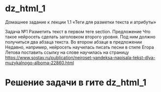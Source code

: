 # dz_html_1 
Домашнее задание к лекции 1.1 «Теги для разметки текста и атрибуты»

Задача №1
Разметить текст в первом теге section. Предложение Что такое нейросеть сделать заголовком второго уровня. Под ним должно получиться два абзаца текста.
Во втором абзаце в предложении Недавно, например, нейросеть научилась писать песни в стиле Егора Летова поставить ссылку на слове научилась на страницу https://www.sostav.ru/publication/nejroset-yandeksa-napisala-tekst-dlya-muzykalnogo-alboma-22860.html

# Решение задачи в гите dz_html_1